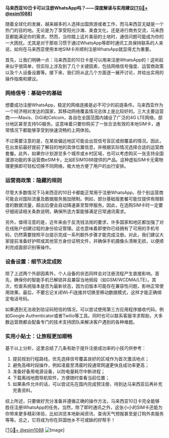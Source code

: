 **马来西亚10日卡可以注册WhatsApp吗？——深度解读与实用建议[[TG💪+ @esim1088](https://t.me/s/esim1088)]**

随着全球化的发展，越来越多的人选择出国旅游或者工作，而马来西亚无疑是一个热门的目的地。无论是为了享受阳光沙滩、美食文化，还是进行商务交流，马来西亚都能满足你的需求。然而，当你踏上这片美丽的土地时，通信问题可能成为你的一大困扰。尤其是对于那些习惯于通过WhatsApp等即时通讯工具保持联系的人来说，如何在马来西亚使用本地SIM卡并顺利注册WhatsApp就显得尤为重要。

首先，让我们明确一点：马来西亚的10日卡是可以用来注册WhatsApp的！这听起来似乎很简单，但实际上涉及到了几个关键因素，包括网络信号强度、运营商政策以及个人设备设置等。接下来，我们将从这几个方面逐一展开讨论，并给出实用的操作指南和建议。

### 网络信号：基础中的基础

想要成功注册WhatsApp，稳定的网络连接是必不可少的前提条件。马来西亚作为一个经济相对发达的国家，其移动网络覆盖情况总体上是比较好的。三大主要运营商——Maxis、DiGi和Celcom，各自在全国范围内铺设了广泛的4G LTE网络，部分地区甚至支持5G服务。这意味着只要你购买了一张合法有效的本地SIM卡，通常情况下都能够享受到快速流畅的上网体验。

不过需要注意的是，在某些偏远地区可能会出现信号盲区或弱覆盖的情况。因此，在出发前最好提前了解目的地的具体位置信息，并根据实际情况选择合适的运营商套餐。此外，如果你计划游览多个城市或乡村区域，也可以考虑购买一张支持全国漫游功能的多运营商eSIM卡，比如ESIM1088提供的产品。这种虚拟SIM卡无需物理更换即可轻松切换不同网络，极大地方便了用户的出行安排。

### 运营商政策：隐藏的规则

尽管大多数情况下马来西亚的10日卡都能正常用于注册WhatsApp，但个别运营商可能会对国际流量及数据服务施加限制。例如，部分基础版套餐可能仅提供有限额度的数据流量，超出后便会自动降速甚至暂停服务。因此，在选购SIM卡时一定要仔细阅读相关条款说明，确保所选方案能够满足日常通讯需求。

另外，值得注意的是，近年来由于反洗钱法规的要求，许多国家和地区都加强了对在线账户创建过程的身份验证管理。这也意味着即使你已经拥有了可用的手机号码，仍然需要按照平台提示完成一系列额外步骤才能完成注册。对此，我们建议大家提前准备好护照或其他官方身份证明文件，并确保手机摄像头清晰无损，以便顺利完成面部识别等操作。

### 设备设置：细节决定成败

除了上述两个外部因素外，个人设备的状态同样会对注册流程产生直接影响。首先，确保你的智能手机已解锁并且兼容当地频段（如GSM/WCDMA/LTE）。其次，检查系统版本是否为最新状态，因为旧版本可能存在兼容性问题，影响正常使用效果。最后，不要忘记关闭Wi-Fi连接并切换至移动数据模式，这样才能正确绑定电话号码。

如果遇到无法收到验证码短信的情况，可以尝试使用第三方应用程序接收代码，例如Google Authenticator或者Twilio等工具。同时也可以联系客服寻求帮助，大多数运营商都会配备专门的技术支持团队来解决客户遇到的各种难题。

### 实用小贴士：让旅程更加顺畅

基于以上分析，这里总结了几条有助于提升注册成功率的小技巧供参考：

1. 提前规划行程路线，优先选择信号覆盖良好的区域作为首次激活地点；
2. 避免高峰时段操作，例如凌晨至清晨时段通常网速更快且成功率更高；
3. 准备好备用电源设备，以防电量耗尽中断进程；
4. 下载离线地图导航软件，方便随时查看当前位置；
5. 如果条件允许的话，可以尝试先在国内完成预注册，待到达马来西亚后再补充完善资料。

综上所述，只要做好充分准备并遵循正确的操作方法，马来西亚10日卡完全能够胜任注册WhatsApp的任务。当然，除了即时通讯之外，这张小小的SIM卡还能为你带来更多精彩体验，比如浏览本地新闻资讯、查询天气预报甚至是订购外卖服务等等。总之，它将成为你在异国他乡不可或缺的好帮手！

[[TG💪+ @esim1088](https://t.me/s/esim1088) ![Image](https://i.postimg.cc/4NQfJmqS/Snipaste-2025-05-13-00-14-12.png)]